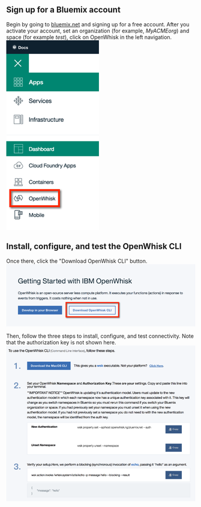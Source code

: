## Sign up for a Bluemix account
Begin by going to [bluemix.net](https://console.ng.bluemix.net/) and signing up for a free account. After you activate your account, set an organization (for example, *MyACMEorg*) and space (for example *test*), click on OpenWhisk in the left navigation.
![alt text](openwhisk-nav.png)

## Install, configure, and test the OpenWhisk CLI
Once there, click the "Download OpenWhisk CLI" button.
![alt text](getting-started-with-openwhisk.png)

Then, follow the three steps to install, configure, and test connectivity. Note that the authorization key is not shown here.
![alt text](openwhisk-cli.png)
